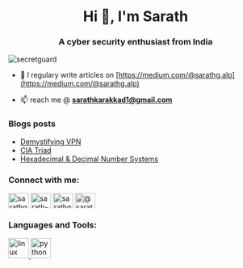 <h1 align="center">Hi 👋, I'm Sarath</h1>
<h3 align="center">A cyber security enthusiast from India</h3>

<p align="left"> <img src="https://komarev.com/ghpvc/?username=secretguard" alt="secretguard" /> </p>

- 📝 I regulary write articles on [https://medium.com/@sarathg.alp](https://medium.com/@sarathg.alp)

- 📫 reach me @ **sarathkarakkad1@gmail.com**

### Blogs posts
<!-- BLOG-POST-LIST:START -->
- [Demystifying VPN](https://medium.com/@sarathg.alp/demystifying-vpn-1c9c9ff1a52e?source=rss-2279df1f5e2------2)
- [CIA Triad](https://medium.com/@sarathg.alp/cia-triad-a66df883226?source=rss-2279df1f5e2------2)
- [Hexadecimal & Decimal Number Systems](https://medium.com/@sarathg.alp/hexadecimal-decimal-number-systems-53b16f001a2e?source=rss-2279df1f5e2------2)
<!-- BLOG-POST-LIST:END -->

<p align="left">
<h3 align="left">Connect with me:</h3>
<a href="https://twitter.com/sarathg_alp" target="blank"><img align="center" src="https://cdn.jsdelivr.net/npm/simple-icons@3.0.1/icons/twitter.svg" alt="sarathg_alp" height="30" width="40" /></a>
<a href="https://linkedin.com/in/sarath-g" target="blank"><img align="center" src="https://cdn.jsdelivr.net/npm/simple-icons@3.0.1/icons/linkedin.svg" alt="sarath-g" height="30" width="40" /></a>
<a href="https://fb.com/sarathg.alp" target="blank"><img align="center" src="https://cdn.jsdelivr.net/npm/simple-icons@3.0.1/icons/facebook.svg" alt="sarathg.alp" height="30" width="40" /></a>
<a href="https://medium.com/@sarathg.alp" target="blank"><img align="center" src="https://cdn.jsdelivr.net/npm/simple-icons@3.0.1/icons/medium.svg" alt="@sarathg.alp" height="30" width="40" /></a>
</p>

<h3 align="left">Languages and Tools:</h3>
<p align="left"> <a href="https://www.linux.org/" target="_blank"> <img src="https://devicons.github.io/devicon/devicon.git/icons/linux/linux-original.svg" alt="linux" width="40" height="40"/> </a> <a href="https://www.python.org" target="_blank"> <img src="https://devicons.github.io/devicon/devicon.git/icons/python/python-original.svg" alt="python" width="40" height="40"/> </a> </p>

